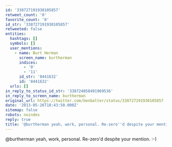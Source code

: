 ```yaml
---
id: '338727191930105857'
retweet_count: '0'
favorite_count: '0'
id_str: '338727191930105857'
retweeted: false
entities:
  hashtags: []
  symbols: []
  user_mentions:
    - name: Burt Herman
      screen_name: burtherman
      indices:
        - '0'
        - '11'
      id_str: '8441632'
      id: '8441632'
  urls: []
in_reply_to_status_id_str: '338724858491969536'
in_reply_to_screen_name: burtherman
original_url: https://twitter.com/benbalter/status/338727191930105857
date: '2013-05-26T18:43:50.000Z'
sitemap: false
robots: noindex
reply: true
title: '@burtherman yeah, work, personal. Re-zero''d despite your mention. :-)'
---
```


@burtherman yeah, work, personal. Re-zero'd despite your mention. :-)